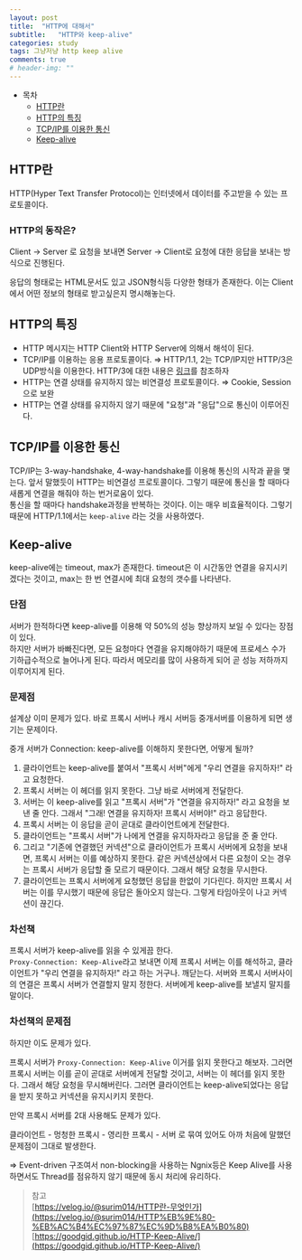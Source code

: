 ```yaml
---
layout: post
title:  "HTTP에 대해서"
subtitle:   "HTTP와 keep-alive"
categories: study
tags: 그냥저냥 http keep alive
comments: true
# header-img: ""
---
```


- 목차
	- [HTTP란](#http란)
    - [HTTP의 특징](#http의-특징)
    - [TCP/IP를 이용한 통신](#tcpip를-이용한-통신)
    - [Keep-alive](#keep-alive)

## HTTP란
HTTP(Hyper Text Transfer Protocol)는 인터넷에서 데이터를 주고받을 수 있는 프로토콜이다.

### HTTP의 동작은?

Client → Server 로 요청을 보내면 Server → Client로 요청에 대한 응답을 보내는 방식으로 진행된다.

응답의 형태로는 HTML문서도 있고 JSON형식등 다양한 형태가 존재한다. 이는 Client에서 어떤 정보의 형태로 받고싶은지 명시해놓는다.

## HTTP의 특징

- HTTP 메시지는 HTTP Client와 HTTP Server에 의해서 해석이 된다.
- TCP/IP를 이용하는 응용 프로토콜이다. 
⇒ HTTP/1.1, 2는 TCP/IP지만 HTTP/3은 UDP방식을 이용한다. HTTP/3에 대한 내용은 [링크](https://evan-moon.github.io/2019/10/08/what-is-http3/)를 참조하자
- HTTP는 연결 상태를 유지하지 않는 비연결성 프로토콜이다. ⇒ Cookie, Session으로 보완
- HTTP는 연결 상태를 유지하지 않기 때문에 "요청"과 "응답"으로 통신이 이루어진다.

## TCP/IP를 이용한 통신

TCP/IP는 3-way-handshake, 4-way-handshake를 이용해 통신의 시작과 끝을 맺는다. 앞서 말했듯이 HTTP는 비연결성 프로토콜이다. 그렇기 때문에 통신을 할 때마다 새롭게 연결을 해줘야 하는 번거로움이 있다.   
통신을 할 때마다 handshake과정을 반복하는 것이다. 이는 매우 비효율적이다. 그렇기 때문에 HTTP/1.1에서는 `keep-alive` 라는 것을 사용하였다.

## Keep-alive

keep-alive에는 timeout, max가 존재한다. timeout은 이 시간동안 연결을 유지시키겠다는 것이고, max는 한 번 연결시에 최대 요청의 갯수를 나타낸다. 

### 단점

서버가 한적하다면 keep-alive를 이용해 약 50%의 성능 향상까지 보일 수 있다는 장점이 있다.   
하지만 서버가 바빠진다면, 모든 요청마다 연결을 유지해야하기 때문에 프로세스 수가 기하급수적으로 늘어나게 된다. 따라서 메모리를 많이 사용하게 되어 곧 성능 저하까지 이루어지게 된다.

### 문제점

설계상 이미 문제가 있다. 바로 프록시 서버나 캐시 서버등 중개서버를 이용하게 되면 생기는 문제이다.   

중개 서버가 Connection: keep-alive를 이해하지 못한다면, 어떻게 될까?

1. 클라이언트는 keep-alive를 붙여서 "프록시 서버"에게 "우리 연결을 유지하자!" 라고 요청한다.
2. 프록시 서버는 이 헤더를 읽지 못한다. 그냥 바로 서버에게 전달한다.
3. 서버는 이 keep-alive를 읽고 "프록시 서버"가 "연결을 유지하자!" 라고 요청을 보낸 줄 안다. 
그래서 "그래! 연결을 유지하자! 프록시 서버야!" 라고 응답한다.
4. 프록시 서버는 이 응답을 곧이 곧대로 클라이언트에게 전달한다.
5. 클라이언트는 "프록시 서버"가 나에게 연결을 유지하자라고 응답을 준 줄 안다.
6. 그리고 "기존에 연결했던 커넥션"으로 클라이언트가 프록시 서버에게 요청을 보내면, 프록시 서버는 이를 예상하지 못한다. 같은 커넥션상에서 다른 요청이 오는 경우는 프록시 서버가 응답할 줄 모르기 때문이다. 그래서 해당 요청을 무시한다.
7. 클라이언트는 프록시 서버에게 요청했던 응답을 한없이 기다린다. 하지만 프록시 서버는 이를 무시했기 때문에 응답은 돌아오지 않는다. 그렇게 타임아웃이 나고 커넥션이 끊긴다.

### 차선책

프록시 서버가 keep-alive를 읽을 수 있게끔 한다.    
`Proxy-Connection: Keep-Alive`라고 보내면 이제 프록시 서버는 이를 해석하고, 클라이언트가 "우리 연결을 유지하자!" 라고 하는 거구나. 깨닫는다. 서버와 프록시 서버사이의 연결은 프록시 서버가 연결할지 말지 정한다. 서버에게 keep-alive를 보낼지 말지를 말이다.

### 차선책의 문제점

하지만 이도 문제가 있다.

프록시 서버가 `Proxy-Connection: Keep-Alive` 이거를 읽지 못한다고 해보자. 그러면 프록시 서버는 이를 곧이 곧대로 서버에게 전달할 것이고, 서버는 이 헤더를 읽지 못한다. 그래서 해당 요청을 무시해버린다. 그러면 클라이언트는 keep-alive되었다는 응답을 받지 못하고 커넥션을 유지시키지 못한다.

만약 프록시 서버를 2대 사용해도 문제가 있다.

클라이언트 - 멍청한 프록시 - 영리한 프록시 - 서버 로 묶여 있어도 아까 처음에 말했던 문제점이 그대로 발생한다.

⇒ Event-driven 구조여서 non-blocking을 사용하는 Ngnix등은 Keep Alive를 사용하면서도 Thread를 점유하지 않기 때문에 동시 처리에 유리하다.

> 참고   
[https://velog.io/@surim014/HTTP란-무엇인가](https://velog.io/@surim014/HTTP%EB%9E%80-%EB%AC%B4%EC%97%87%EC%9D%B8%EA%B0%80)    
[https://goodgid.github.io/HTTP-Keep-Alive/](https://goodgid.github.io/HTTP-Keep-Alive/)